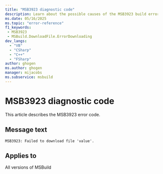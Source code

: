 ```yaml
---
title: "MSB3923 diagnostic code"
description: Learn about the possible causes of the MSB3923 build error, and get troubleshooting tips.
ms.date: 05/16/2025
ms.topic: "error-reference"
f1_keywords:
 - MSB3923
 - MSBuild.DownloadFile.ErrorDownloading
dev_langs:
  - "VB"
  - "CSharp"
  - "C++"
  - "FSharp"
author: ghogen
ms.author: ghogen
manager: mijacobs
ms.subservice: msbuild
---
```


# MSB3923 diagnostic code

<!-- :::ErrorDefinitionDescription::: -->
<!-- :::editable-content name="introDescription"::: -->
This article describes the MSB3923 error code.
<!-- :::editable-content-end::: -->

## Message text

<!-- :::editable-content name="messageText"::: -->
`MSB3923: Failed to download file 'value'.`
<!-- :::editable-content-end::: -->
<!-- MSB3923: Failed to download file "{0}".  {1} -->

<!-- :::editable-content name="postOutputDescription"::: -->
<!--
{StrBegin="MSB3923: "}
-->
<!-- :::editable-content-end::: -->
<!-- :::ErrorDefinitionDescription-end::: -->

## Applies to

All versions of MSBuild
